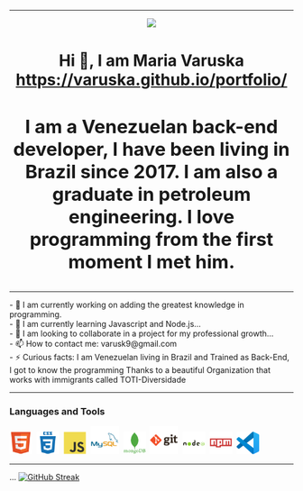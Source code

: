 <hr/>
<div id="header" align="center">
  <img src="https://media.giphy.com/media/NNVWeKWyh2p026Or91/giphy.gif" width="200"/> 
  <h1 align="center"> Hi 👋, I am Maria Varuska <hi>
    <a href="https://varuska.github.io/portfolio/" target="_blank"rel="noopener noreferrer">https://varuska.github.io/portfolio/
    </a>
<h3>I am a Venezuelan back-end developer, I have been living in Brazil since 2017. I am also a graduate in petroleum engineering.
I love programming from the first moment I met him. </h3>
</div>
    
 <hr/>

<div>
- 🔭 I am currently working on adding the greatest knowledge in programming.<br>
- 🌱 I am currently learning Javascript and Node.js...<br>
- 👯 I am looking to collaborate in a project for my professional growth...<br>
-
📫 How to contact me: varusk9@gmail.com <br>
- ⚡ Curious facts: I am Venezuelan living in Brazil and Trained as Back-End, I got to know the programming Thanks to a beautiful Organization that works  with immigrants called TOTI-Diversidade
 </div>
    
 <hr/>
    <div align="left">
      <h3>  Languages and Tools </h3>
        <div> 
          <img src="https://github.com/devicons/devicon/blob/master/icons/html5/html5-original.svg" title="HTML5" alt="HTML" width="40" height="40"/>&nbsp;            <img src="https://github.com/devicons/devicon/blob/master/icons/css3/css3-plain-wordmark.svg" title="CSS3" alt="CSS3" width="40" height="40"/>&nbsp;     
         <img src="https://github.com/devicons/devicon/blob/master/icons/javascript/javascript-original.svg" title="JAVASCRIPT" alt="JavasCript" width="40" height="40"/>&nbsp;
         <img src="https://github.com/devicons/devicon/blob/master/icons/mysql/mysql-original-wordmark.svg" title="MySql" alt="MySql" width="50" height="50"/>&nbsp;
           <img src="https://github.com/devicons/devicon/blob/master/icons/mongodb/mongodb-plain-wordmark.svg" title="Mongodb" alt="mongoDb" width="40" height="40"/>&nbsp;
         <img src="https://github.com/devicons/devicon/blob/master/icons/git/git-original-wordmark.svg" title="GitHub" alt="Github" width="50" height="50"/>&nbsp;
         <img src="https://github.com/devicons/devicon/blob/master/icons/nodejs/nodejs-original-wordmark.svg" title="Node.JS" alt="Node.js" width="40" height="40"/>&nbsp;
         <img src="https://github.com/devicons/devicon/blob/master/icons/npm/npm-original-wordmark.svg" title="npm" alt="npm" width="40" height="40"/>&nbsp;
         <img src="https://github.com/devicons/devicon/blob/master/icons/vscode/vscode-original.svg" title="VScode" alt="VScode" width="40" height="40"/>&nbsp;
        </div>  
    </div>
  
 <hr/>
    
    

    
   ...
 [![GitHub Streak](http://github-readme-streak-stats.herokuapp.com?user=Varuska&theme=violet-dark&border_radius=3.7&date_format=n%2Fj%5B%2FY%5D&mode=weekly)](https://git.io/streak-stats)
    
 
    
    
    
